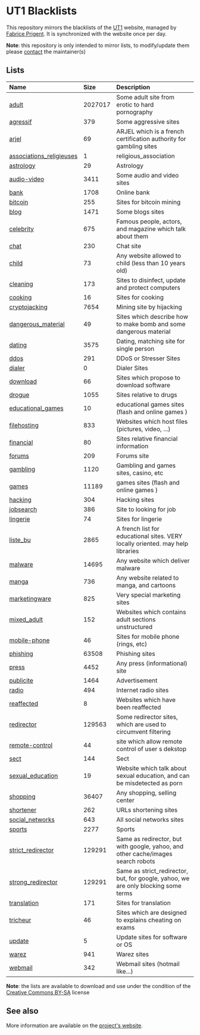 # UT1 Blacklists
This repository mirrors the blacklists of the [UT1](http://www.ut-capitole.fr) website, managed by [Fabrice Prigent](http://www.ut-capitole.fr/m-fabrice-prigent--15063.kjsp?RH=1319195296040). It is synchronized with the website once per day.

__Note__: this repository is only intended to mirror lists, to modify/update them please [contact](#see-also) the maintainer(s)

## Lists
| Name | Size | Description |
|:-----|:-----|:------------|
| [adult](blacklists/adult) | 2027017 | Some adult site from erotic to hard pornography |
| [agressif](blacklists/agressif) | 379 | Some aggressive sites |
| [arjel](blacklists/arjel) | 69 | ARJEL which is a french certification authority for gambling sites |
| [associations_religieuses](blacklists/associations_religieuses) | 1 | religious_association |
| [astrology](blacklists/astrology) | 29 | Astrology |
| [audio-video](blacklists/audio-video) | 3411 | Some audio and video sites |
| [bank](blacklists/bank) | 1708 | Online bank |
| [bitcoin](blacklists/bitcoin) | 255 | Sites for bitcoin mining |
| [blog](blacklists/blog) | 1471 | Some blogs sites |
| [celebrity](blacklists/celebrity) | 675 | Famous people, actors, and magazine which talk about them |
| [chat](blacklists/chat) | 230 | Chat site |
| [child](blacklists/child) | 73 | Any website allowed to child (less than 10 years old) |
| [cleaning](blacklists/cleaning) | 173 | Sites to disinfect, update and protect computers |
| [cooking](blacklists/cooking) | 16 | Sites for cooking |
| [cryptojacking](blacklists/cryptojacking) | 7654 | Mining site by hijacking |
| [dangerous_material](blacklists/dangerous_material) | 49 | Sites which describe how to make bomb and some dangerous material |
| [dating](blacklists/dating) | 3575 | Dating, matching site for single person |
| [ddos](blacklists/ddos) | 291 | DDoS or Stresser Sites |
| [dialer](blacklists/dialer) | 0 | Dialer Sites |
| [download](blacklists/download) | 66 | Sites which propose to download software |
| [drogue](blacklists/drogue) | 1055 | Sites relative to drugs |
| [educational_games](blacklists/educational_games) | 10 | educational games sites (flash and online games ) |
| [filehosting](blacklists/filehosting) | 833 | Websites which host files (pictures, video, ...) |
| [financial](blacklists/financial) | 80 | Sites relative financial information |
| [forums](blacklists/forums) | 209 | Forums site |
| [gambling](blacklists/gambling) | 1120 | Gambling and games sites, casino, etc |
| [games](blacklists/games) | 11189 | games sites (flash and online games ) |
| [hacking](blacklists/hacking) | 304 | Hacking sites |
| [jobsearch](blacklists/jobsearch) | 386 | Site to looking for job |
| [lingerie](blacklists/lingerie) | 74 | Sites for lingerie |
| [liste_bu](blacklists/liste_bu) | 2865 | A french list for educational sites. VERY locally oriented. may help libraries |
| [malware](blacklists/malware) | 14695 | Any website which deliver malware |
| [manga](blacklists/manga) | 736 | Any website related to manga, and cartoons |
| [marketingware](blacklists/marketingware) | 825 | Very special marketing sites |
| [mixed_adult](blacklists/mixed_adult) | 152 | Websites which contains adult sections unstructured |
| [mobile-phone](blacklists/mobile-phone) | 46 | Sites for mobile phone (rings, etc) |
| [phishing](blacklists/phishing) | 63508 | Phishing sites |
| [press](blacklists/press) | 4452 | Any press (informational) site |
| [publicite](blacklists/publicite) | 1464 | Advertisement |
| [radio](blacklists/radio) | 494 | Internet radio sites |
| [reaffected](blacklists/reaffected) | 8 | Websites which have been reaffected |
| [redirector](blacklists/redirector) | 129563 | Some redirector sites, which are used to circumvent filtering |
| [remote-control](blacklists/remote-control) | 44 | site which allow remote control of user s dekstop |
| [sect](blacklists/sect) | 144 | Sect |
| [sexual_education](blacklists/sexual_education) | 19 | Website which talk about sexual education, and can be misdetected as porn |
| [shopping](blacklists/shopping) | 36407 | Any shopping, selling center |
| [shortener](blacklists/shortener) | 262 | URLs shortening sites |
| [social_networks](blacklists/social_networks) | 643 | All social networks sites |
| [sports](blacklists/sports) | 2277 | Sports |
| [strict_redirector](blacklists/strict_redirector) | 129291 | Same as redirector, but with google, yahoo, and other cache/images search robots |
| [strong_redirector](blacklists/strong_redirector) | 129291 | Same as strict_redirector, but, for google, yahoo, we are only blocking some terms |
| [translation](blacklists/translation) | 171 | Sites for translation |
| [tricheur](blacklists/tricheur) | 46 | Sites which are designed to explains cheating on exams |
| [update](blacklists/update) | 5 | Update sites for software or OS |
| [warez](blacklists/warez) | 941 | Warez sites |
| [webmail](blacklists/webmail) | 342 | Webmail sites (hotmail like...) |

__Note__: the lists are available to download and use under the condition of the [Creative Commons BY-SA](https://creativecommons.org/licenses/by-sa/4.0/)  license

## See also
More information are available on the [project's website](http://dsi.ut-capitole.fr/blacklists/index_en.php).

